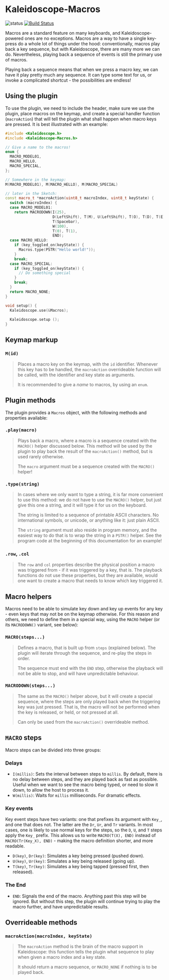 # Kaleidoscope-Macros

![status][st:stable] [![Build Status][travis:image]][travis:status]

 [travis:image]: https://travis-ci.org/keyboardio/Kaleidoscope-Macros.svg?branch=master
 [travis:status]: https://travis-ci.org/keyboardio/Kaleidoscope-Macros

 [st:stable]: https://img.shields.io/badge/stable-✔-black.svg?style=flat&colorA=44cc11&colorB=494e52
 [st:broken]: https://img.shields.io/badge/broken-X-black.svg?style=flat&colorA=e05d44&colorB=494e52
 [st:experimental]: https://img.shields.io/badge/experimental----black.svg?style=flat&colorA=dfb317&colorB=494e52

Macros are a standard feature on many keyboards, and Kaleidoscope-powered ones
are no exceptions. Macros are a way to have a single key-press do a whole lot of
things under the hood: conventionally, macros play back a key sequence, but with
Kaleidoscope, there are many more we can do. Nevertheless, playing back a
sequence of events is still the primary use of macros.

Playing back a sequence means that when we press a macro key, we can have it
play pretty much any sequence. It can type some text for us, or invoke a
complicated shortcut - the possibilities are endless!

## Using the plugin

To use the plugin, we need to include the header, make sure we use the plugin,
place macros on the keymap, and create a special handler function
(`macroAction`) that will tell the plugin what shall happen when macro keys are
pressed. It is best illustrated with an example:

```c++
#include <Kaleidoscope.h>
#include <Kaleidoscope-Macros.h>

// Give a name to the macros!
enum {
  MACRO_MODEL01,
  MACRO_HELLO,
  MACRO_SPECIAL,
};

// Somewhere in the keymap:
M(MACRO_MODEL01), M(MACRO_HELLO), M(MACRO_SPECIAL)

// later in the Sketch:
const macro_t *macroAction(uint8_t macroIndex, uint8_t keyState) {
  switch (macroIndex) {
  case MACRO_MODEL01:
    return MACRODOWN(I(25),
                     D(LeftShift), T(M), U(LeftShift), T(O), T(D), T(E), T(L),
                     T(Spacebar),
                     W(100),
                     T(0), T(1),
                     END);
  case MACRO_HELLO:
    if (key_toggled_on(keyState)) {
      Macros.type(PSTR("Hello world!"));
    }
    break;
  case MACRO_SPECIAL:
    if (key_toggled_on(keyState)) {
      // Do something special
    }
    break;
  }
  return MACRO_NONE;
}

void setup() {
  Kaleidoscope.use(&Macros);
  
  Kaleidoscope.setup ();
}
```

## Keymap markup

### `M(id)`

> Places a macro key on the keymap, with the `id` identifier. Whenever this key
> has to be handled, the `macroAction` overrideable function will be called,
> with the identifier and key state as arguments.
>
> It is recommended to give a *name* to macros, by using an `enum`.

## Plugin methods

The plugin provides a `Macros` object, with the following methods and properties available:

### `.play(macro)`

> Plays back a macro, where a macro is a sequence created with the `MACRO()`
> helper discussed below. This method will be used by the plugin to play back
> the result of the `macroAction()` method, but is used rarely otherwise.
>
> The `macro` argument must be a sequence created with the `MACRO()` helper!

### `.type(string)`

> In cases where we only want to type a string, it is far more convenient to use
> this method: we do not have to use the `MACRO()` helper, but just give this
> one a string, and it will type it for us on the keyboard.
>
> The string is limited to a sequence of printable ASCII characters. No
> international symbols, or unicode, or anything like it: just plain ASCII.
>
> The `string` argument must also reside in program memory, and the easiest way
> to do that is to wrap the string in a `PSTR()` helper. See the program code at
> the beginning of this documentation for an example!

### `.row`, `.col`

> The `row` and `col` properties describe the physical position a macro was
> triggered from - if it was triggered by a key, that is. The playback functions
> do not use these properties, but they are available, would one want to create
> a macro that needs to know which key triggered it.

## Macro helpers

Macros need to be able to simulate key down and key up events for any key - even
keys that may not be on the keymap otherwise. For this reason and others, we
need to define them in a special way, using the `MACRO` helper (or its
`MACRODOWN()` variant, see below):

### `MACRO(steps...)`

> Defines a macro, that is built up from `steps` (explained below). The plugin
> will iterate through the sequence, and re-play the steps in order.
>
> The sequence must end with the `END` step, otherwise the playback will not be
> able to stop, and will have unpredictable behaviour.

### `MACRODOWN(steps...)`

> The same as the `MACRO()` helper above, but it will create a special sequence,
> where the steps are only played back when the triggering key was just pressed.
> That is, the macro will not be performed when the key is released, or held, or
> not pressed at all.
>
> Can only be used from the `macroAction()` overrideable method.

## `MACRO` steps

Macro steps can be divided into three groups:

### Delays

* `I(millis)`: Sets the interval between steps to `millis`. By default, there is
  no delay between steps, and they are played back as fast as possible. Useful
  when we want to see the macro being typed, or need to slow it down, to allow
  the host to process it.
* `W(millis)`: Waits for `millis` milliseconds. For dramatic effects.

### Key events

Key event steps have two variants: one that prefixes its argument with `Key_`,
and one that does not. The latter are the `Dr`, `Ur`, and `Tr` variants. In most
cases, one is likely to use normal keys for the steps, so the `D`, `U`, and `T`
steps apply the `Key_` prefix. This allows us to write `MACRO(T(X), END)`
instead of `MACRO(Tr(Key_X), END)` - making the macro definition shorter, and
more readable.

* `D(key)`, `Dr(key)`: Simulates a key being pressed (pushed down).
* `U(key)`, `Ur(key)`: Simulates a key being released (going up).
* `T(key)`, `Tr(key)`: Simulates a key being tapped (pressed first, then released).

### The End

* `END`: Signals the end of the macro. Anything past this step will be ignored.
  But without this step, the plugin will continue trying to play the macro
  further, and have unpredictable results.

## Overrideable methods

### `macroAction(macroIndex, keyState)`

> The `macroAction` method is the brain of the macro support in Kaleidoscope:
> this function tells the plugin what sequence to play when given a macro index
> and a key state.
>
> It should return a macro sequence, or `MACRO_NONE` if nothing is to be played
> back.
